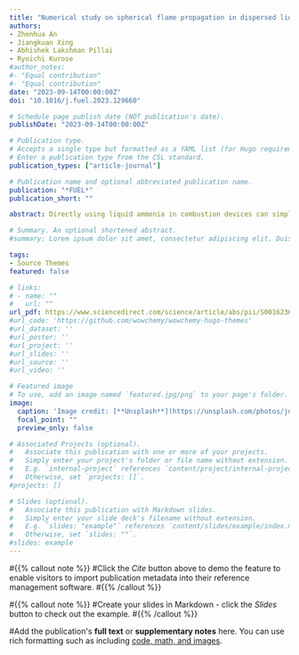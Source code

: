 ```yaml
---
title: "Numerical study on spherical flame propagation in dispersed liquid ammonia droplets"
authors:
- Zhenhua An
- Jiangkuan Xing
- Abhishek Lakshman Pillai
- Ryoichi Kurose
#author_notes:
#- "Equal contribution"
#- "Equal contribution"
date: "2023-09-14T00:00:00Z"
doi: "10.1016/j.fuel.2023.129660"

# Schedule page publish date (NOT publication's date).
publishDate: "2023-09-14T00:00:00Z"

# Publication type.
# Accepts a single type but formatted as a YAML list (for Hugo requirements).
# Enter a publication type from the CSL standard.
publication_types: ["article-journal"]

# Publication name and optional abbreviated publication name.
publication: "*FUEL*"
publication_short: ""

abstract: Directly using liquid ammonia in combustion devices can simplify the fuel supply system and reduce equipment costs. However, the detailed ignition and propagation mechanisms of liquid ammonia flames have not been fully understood. This study aims to investigate the ignition and propagation of liquid ammonia flames numerically under various conditions. Spherically expanding liquid ammonia flames are studied using detailed chemistry. The effects of initial temperatures, droplet diameters, equivalence ratios, and heat fraction are investigated. The results indicate that the rapid flash boiling of liquid ammonia droplets leads to a strong local heat loss, hindering the ignition and propagation of the flame. Preheating can significantly increase the reaction rate, which compensates for the heat loss caused by phase change, allowing the flame kernel to ignite and propagate outwards. While droplet-flame interaction is present but not significant due to the rapid evaporation of liquid ammonia. The effect of droplet on the flame surface curvature is only distinguishable at conditions of large diameter. Equivalence ratio and ammonia heat fraction ratio change the amount of liquid ammonia.

# Summary. An optional shortened abstract.
#summary: Lorem ipsum dolor sit amet, consectetur adipiscing elit. Duis posuere tellus ac convallis placerat. Proin tincidunt magna sed ex sollicitudin condimentum.

tags:
- Source Themes
featured: false

# links:
# - name: ""
#   url: ""
url_pdf: https://www.sciencedirect.com/science/article/abs/pii/S0016236123022743?via%3Dihub
#url_code: 'https://github.com/wowchemy/wowchemy-hugo-themes'
#url_dataset: ''
#url_poster: ''
#url_project: ''
#url_slides: ''
#url_source: ''
#url_video: ''

# Featured image
# To use, add an image named `featured.jpg/png` to your page's folder. 
image:
  caption: 'Image credit: [**Unsplash**](https://unsplash.com/photos/jdD8gXaTZsc)'
  focal_point: ""
  preview_only: false

# Associated Projects (optional).
#   Associate this publication with one or more of your projects.
#   Simply enter your project's folder or file name without extension.
#   E.g. `internal-project` references `content/project/internal-project/index.md`.
#   Otherwise, set `projects: []`.
#projects: []

# Slides (optional).
#   Associate this publication with Markdown slides.
#   Simply enter your slide deck's filename without extension.
#   E.g. `slides: "example"` references `content/slides/example/index.md`.
#   Otherwise, set `slides: ""`.
#slides: example
---
```


#{{% callout note %}}
#Click the *Cite* button above to demo the feature to enable visitors to import publication metadata into their reference management software.
#{{% /callout %}}

#{{% callout note %}}
#Create your slides in Markdown - click the *Slides* button to check out the example.
#{{% /callout %}}

#Add the publication's **full text** or **supplementary notes** here. You can use rich formatting such as including [code, math, and images](https://wowchemy.com/docs/content/writing-markdown-latex/).

